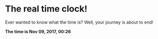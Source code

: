 # The real time clock!

Ever wanted to know what the time is? Well, your journey is about to end!

**The time is Nov 09, 2017, 00:26**